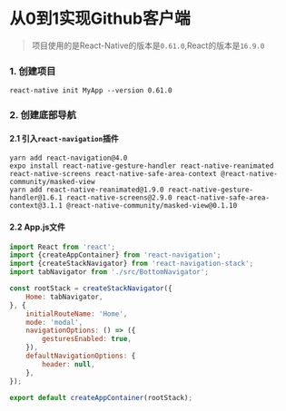 # 从0到1实现Github客户端

> 项目使用的是React-Native的版本是`0.61.0`,React的版本是`16.9.0`

### 1. 创建项目

```
react-native init MyApp --version 0.61.0
```

### 2. 创建底部导航

#### 2.1 引入`react-navigation`插件
```
yarn add react-navigation@4.0
expo install react-native-gesture-handler react-native-reanimated react-native-screens react-native-safe-area-context @react-native-community/masked-view
yarn add react-native-reanimated@1.9.0 react-native-gesture-handler@1.6.1 react-native-screens@2.9.0 react-native-safe-area-context@3.1.1 @react-native-community/masked-view@0.1.10
```

#### 2.2 App.js文件

```javascript
import React from 'react';
import {createAppContainer} from 'react-navigation';
import {createStackNavigator} from 'react-navigation-stack';
import tabNavigator from './src/BottomNavigator';

const rootStack = createStackNavigator({
	Home: tabNavigator,
}, {
	initialRouteName: 'Home',
	mode: 'modal',
	navigationOptions: () => ({
		gesturesEnabled: true,
	}),
	defaultNavigationOptions: {
		header: null,
	},
});

export default createAppContainer(rootStack);

```



